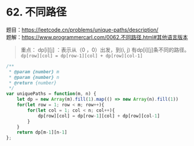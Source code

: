 # 62. 不同路径

题目：https://leetcode.cn/problems/unique-paths/description/           
题解：https://www.programmercarl.com/0062.不同路径.html#其他语言版本           

> 重点： dp[i][j] ：表示从（0 ，0）出发，到(i, j) 有dp[i][j]条不同的路径。`dp[row][col] = dp[row-1][col] + dp[row][col-1]`      

```js
/**
 * @param {number} m
 * @param {number} n
 * @return {number}
 */
var uniquePaths = function(m, n) {
    let dp = new Array(m).fill(1).map(() => new Array(n).fill(1))
    for(let row = 1; row < m; row++){
        for(let col = 1; col < n; col++){
            dp[row][col] = dp[row-1][col] + dp[row][col-1]
        }
    }
    return dp[m-1][n-1]
};
```
